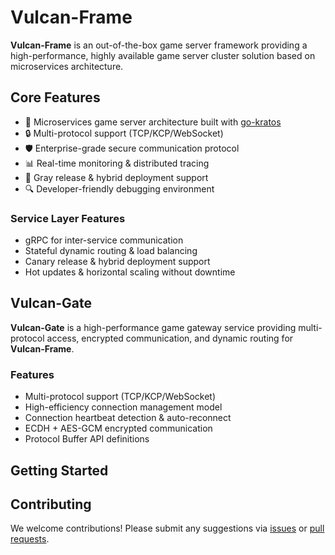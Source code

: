 # Vulcan-Frame

**Vulcan-Frame** is an out-of-the-box game server framework providing a high-performance, highly available game server cluster solution based on microservices architecture.

## Core Features

- 🚀 Microservices game server architecture built with [go-kratos](https://github.com/go-kratos/kratos)
- 🔒 Multi-protocol support (TCP/KCP/WebSocket)
- 🛡️ Enterprise-grade secure communication protocol
- 📊 Real-time monitoring & distributed tracing
- 🔄 Gray release & hybrid deployment support
- 🔍 Developer-friendly debugging environment

### Service Layer Features

- gRPC for inter-service communication
- Stateful dynamic routing & load balancing
- Canary release & hybrid deployment support
- Hot updates & horizontal scaling without downtime

## Vulcan-Gate

**Vulcan-Gate** is a high-performance game gateway service providing multi-protocol access, encrypted communication, and dynamic routing for **Vulcan-Frame**.

### Features

- Multi-protocol support (TCP/KCP/WebSocket)
- High-efficiency connection management model
- Connection heartbeat detection & auto-reconnect
- ECDH + AES-GCM encrypted communication
- Protocol Buffer API definitions

## Getting Started

## Contributing

We welcome contributions! Please submit any suggestions via [issues](https://github.com/vulcan-frame/vulcan-frame/issues) or [pull requests](https://github.com/vulcan-frame/vulcan-frame/pulls).
